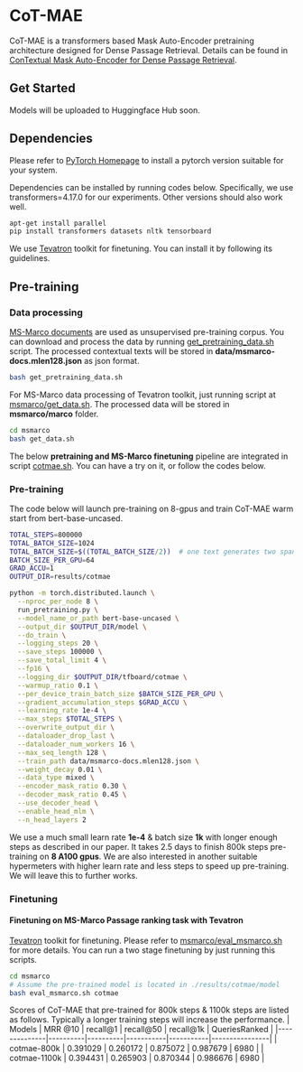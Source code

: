 # CoT-MAE
CoT-MAE is a transformers based Mask Auto-Encoder pretraining architecture designed for Dense Passage Retrieval. Details can be found in [ConTextual Mask Auto-Encoder for Dense Passage Retrieval](https://arxiv.org/abs/2208.07670).

## Get Started
Models will be uploaded to Huggingface Hub soon.

## Dependencies
Please refer to [PyTorch Homepage](https://pytorch.org/) to install a pytorch version suitable for your system.

Dependencies can be installed by running codes below. Specifically, we use transformers=4.17.0 for our experiments. Other versions should also work well.
```bash
apt-get install parallel
pip install transformers datasets nltk tensorboard
```

We use [Tevatron](https://github.com/texttron/tevatron) toolkit for finetuning. You can install it by following its guidelines.

## Pre-training
### Data processing
[MS-Marco documents](https://msmarco.blob.core.windows.net/msmarcoranking/msmarco-docs.tsv.gz) are used as unsupervised pre-training corpus. You can download and process the data by running [get_pretraining_data.sh](./get_pretraining_data.sh) script. The processed contextual texts will be stored in **data/msmarco-docs.mlen128.json** as json format.
```bash
bash get_pretraining_data.sh
```

For MS-Marco data processing of Tevatron toolkit, just running script at [msmarco/get_data.sh](msmarco/get_data.sh). The processed data will be stored in **msmarco/marco** folder.
```bash
cd msmarco
bash get_data.sh
```

The below **pretraining and MS-Marco finetuning** pipeline are integrated in script [cotmae.sh](./cotmae.sh). You can have a try on it, or follow the codes below.

### Pre-training
The code below will launch pre-training on 8-gpus and train CoT-MAE warm start from bert-base-uncased.
```bash
TOTAL_STEPS=800000
TOTAL_BATCH_SIZE=1024
TOTAL_BATCH_SIZE=$((TOTAL_BATCH_SIZE/2))  # one text generates two spans: 'anchor', 'contextual_span'
BATCH_SIZE_PER_GPU=64
GRAD_ACCU=1
OUTPUT_DIR=results/cotmae

python -m torch.distributed.launch \
  --nproc_per_node 8 \
  run_pretraining.py \
  --model_name_or_path bert-base-uncased \
  --output_dir $OUTPUT_DIR/model \
  --do_train \
  --logging_steps 20 \
  --save_steps 100000 \
  --save_total_limit 4 \
  --fp16 \
  --logging_dir $OUTPUT_DIR/tfboard/cotmae \
  --warmup_ratio 0.1 \
  --per_device_train_batch_size $BATCH_SIZE_PER_GPU \
  --gradient_accumulation_steps $GRAD_ACCU \
  --learning_rate 1e-4 \
  --max_steps $TOTAL_STEPS \
  --overwrite_output_dir \
  --dataloader_drop_last \
  --dataloader_num_workers 16 \
  --max_seq_length 128 \
  --train_path data/msmarco-docs.mlen128.json \
  --weight_decay 0.01 \
  --data_type mixed \
  --encoder_mask_ratio 0.30 \
  --decoder_mask_ratio 0.45 \
  --use_decoder_head \
  --enable_head_mlm \
  --n_head_layers 2

```
We use a much small learn rate **1e-4** & batch size **1k** with longer enough steps as described in our paper. It takes 2.5 days to finish 800k steps pre-training on **8 A100 gpus**. We are also interested in another suitable hypermeters with higher learn rate and less steps to speed up pre-training. We will leave this to further works.
### Finetuning
#### Finetuning on MS-Marco Passage ranking task with Tevatron
[Tevatron](https://github.com/texttron/tevatron) toolkit for finetuning. Please refer to [msmarco/eval_msmarco.sh](./msmarco/eval_msmarco.sh) for more details. You can run a two stage finetuning by just running this scripts.
```bash
cd msmarco
# Assume the pre-trained model is located in ./results/cotmae/model
bash eval_msmarco.sh cotmae
```
Scores of CoT-MAE that pre-trained for 800k steps & 1100k steps are listed as follows. Typically a longer training steps will increase the performance.
| Models       | MRR @10  | recall@1 | recall@50 | recall@1k | QueriesRanked  |
|--------------|----------|----------|-----------|-----------|----------------|
| cotmae-800k  | 0.391029 | 0.260172 | 0.875072  | 0.987679  | 6980           |
| cotmae-1100k | 0.394431 | 0.265903 | 0.870344  | 0.986676  | 6980           |

